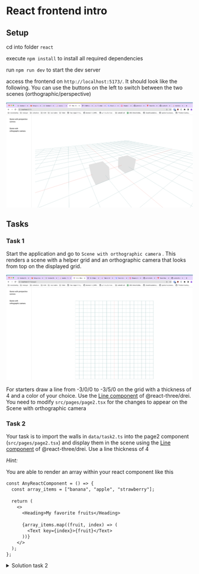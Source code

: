 # React frontend intro

## Setup

cd into folder `react`

execute `npm install` to install all required dependencies

run `npm run dev` to start the dev server

access the frontend on `http://localhost:5173/`. It should look like the following. You can use the buttons on the left to switch between the two scenes (orthographic/perspective)

![Scene with boxes](assets/screenshot_2.png)

## Tasks

### Task 1

Start the application and go to `Scene with orthographic camera` . This renders a scene with a helper grid and an orthographic camera that looks from top on the displayed grid.

![Scene with orthographic camera](assets/screenshot_1.png)

For starters draw a line from -3/0/0 to -3/5/0 on the grid with a thickness of 4 and a color of your choice. Use the [Line component](https://github.com/pmndrs/drei#line) of @react-three/drei. You need to modify `src/pages/page2.tsx` for the changes to appear on the Scene with orthographic camera

### Task 2

Your task is to import the walls in `data/task2.ts` into the page2 component (`src/pages/page2.tsx`) and display them in the scene using the [Line component](https://github.com/pmndrs/drei#line) of @react-three/drei. Use a line thickness of 4

_Hint:_

You are able to render an array within your react component like this

```tsx
const AnyReactComponent = () => {
  const array_items = ["banana", "apple", "strawberry"];

  return (
    <>
      <Heading>My favorite fruits</Heading>

      {array_items.map((fruit, index) => (
        <Text key={index}>{fruit}</Text>
      ))}
    </>
  );
};
```

<details>
  <summary>Solution task 2</summary>
  
  Not yet available
</details>
